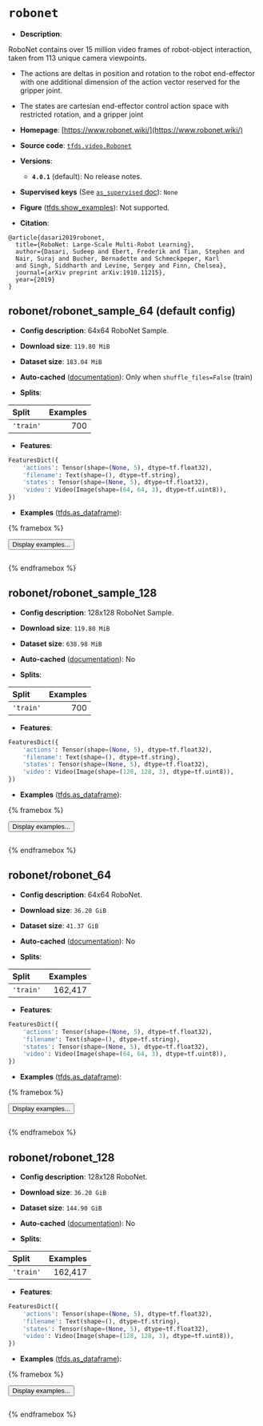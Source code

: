 <div itemscope itemtype="http://schema.org/Dataset">
  <div itemscope itemprop="includedInDataCatalog" itemtype="http://schema.org/DataCatalog">
    <meta itemprop="name" content="TensorFlow Datasets" />
  </div>
  <meta itemprop="name" content="robonet" />
  <meta itemprop="description" content="RoboNet contains over 15 million video frames of robot-object&#10;interaction, taken from 113 unique camera viewpoints.&#10;&#10;* The actions are deltas in position and rotation to the robot&#10;end-effector with one additional dimension of the action vector&#10;reserved for the gripper joint.&#10;&#10;* The states are cartesian end-effector control action space&#10;with restricted rotation, and a gripper joint&#10;&#10;To use this dataset:&#10;&#10;```python&#10;import tensorflow_datasets as tfds&#10;&#10;ds = tfds.load(&#x27;robonet&#x27;, split=&#x27;train&#x27;)&#10;for ex in ds.take(4):&#10;  print(ex)&#10;```&#10;&#10;See [the guide](https://www.tensorflow.org/datasets/overview) for more&#10;informations on [tensorflow_datasets](https://www.tensorflow.org/datasets).&#10;&#10;" />
  <meta itemprop="url" content="https://www.tensorflow.org/datasets/catalog/robonet" />
  <meta itemprop="sameAs" content="https://www.robonet.wiki/" />
  <meta itemprop="citation" content="@article{dasari2019robonet,&#10;  title={RoboNet: Large-Scale Multi-Robot Learning},&#10;  author={Dasari, Sudeep and Ebert, Frederik and Tian, Stephen and&#10;  Nair, Suraj and Bucher, Bernadette and Schmeckpeper, Karl&#10;  and Singh, Siddharth and Levine, Sergey and Finn, Chelsea},&#10;  journal={arXiv preprint arXiv:1910.11215},&#10;  year={2019}&#10;}" />
</div>

# `robonet`


*   **Description**:

RoboNet contains over 15 million video frames of robot-object interaction, taken
from 113 unique camera viewpoints.

*   The actions are deltas in position and rotation to the robot end-effector
    with one additional dimension of the action vector reserved for the gripper
    joint.

*   The states are cartesian end-effector control action space with restricted
    rotation, and a gripper joint

*   **Homepage**: [https://www.robonet.wiki/](https://www.robonet.wiki/)

*   **Source code**:
    [`tfds.video.Robonet`](https://github.com/tensorflow/datasets/tree/master/tensorflow_datasets/video/robonet.py)

*   **Versions**:

    *   **`4.0.1`** (default): No release notes.

*   **Supervised keys** (See
    [`as_supervised` doc](https://www.tensorflow.org/datasets/api_docs/python/tfds/load#args)):
    `None`

*   **Figure**
    ([tfds.show_examples](https://www.tensorflow.org/datasets/api_docs/python/tfds/visualization/show_examples)):
    Not supported.

*   **Citation**:

```
@article{dasari2019robonet,
  title={RoboNet: Large-Scale Multi-Robot Learning},
  author={Dasari, Sudeep and Ebert, Frederik and Tian, Stephen and
  Nair, Suraj and Bucher, Bernadette and Schmeckpeper, Karl
  and Singh, Siddharth and Levine, Sergey and Finn, Chelsea},
  journal={arXiv preprint arXiv:1910.11215},
  year={2019}
}
```


## robonet/robonet_sample_64 (default config)

*   **Config description**: 64x64 RoboNet Sample.

*   **Download size**: `119.80 MiB`

*   **Dataset size**: `183.04 MiB`

*   **Auto-cached**
    ([documentation](https://www.tensorflow.org/datasets/performances#auto-caching)):
    Only when `shuffle_files=False` (train)

*   **Splits**:

Split     | Examples
:-------- | -------:
`'train'` | 700

*   **Features**:

```python
FeaturesDict({
    'actions': Tensor(shape=(None, 5), dtype=tf.float32),
    'filename': Text(shape=(), dtype=tf.string),
    'states': Tensor(shape=(None, 5), dtype=tf.float32),
    'video': Video(Image(shape=(64, 64, 3), dtype=tf.uint8)),
})
```

*   **Examples**
    ([tfds.as_dataframe](https://www.tensorflow.org/datasets/api_docs/python/tfds/as_dataframe)):

<!-- mdformat off(HTML should not be auto-formatted) -->

{% framebox %}

<button id="displaydataframe">Display examples...</button>
<div id="dataframecontent" style="overflow-x:auto"></div>
<script src="https://www.gstatic.com/external_hosted/jquery2.min.js"></script>
<script>
var url = "https://storage.googleapis.com/tfds-data/visualization/dataframe/robonet-robonet_sample_64-4.0.1.html";
$(document).ready(() => {
  $("#displaydataframe").click((event) => {
    // Disable the button after clicking (dataframe loaded only once).
    $("#displaydataframe").prop("disabled", true);

    // Pre-fetch and display the content
    $.get(url, (data) => {
      $("#dataframecontent").html(data);
    }).fail(() => {
      $("#dataframecontent").html(
        'Error loading examples. If the error persist, please open '
        + 'a new issue.'
      );
    });
  });
});
</script>

{% endframebox %}

<!-- mdformat on -->

## robonet/robonet_sample_128

*   **Config description**: 128x128 RoboNet Sample.

*   **Download size**: `119.80 MiB`

*   **Dataset size**: `638.98 MiB`

*   **Auto-cached**
    ([documentation](https://www.tensorflow.org/datasets/performances#auto-caching)):
    No

*   **Splits**:

Split     | Examples
:-------- | -------:
`'train'` | 700

*   **Features**:

```python
FeaturesDict({
    'actions': Tensor(shape=(None, 5), dtype=tf.float32),
    'filename': Text(shape=(), dtype=tf.string),
    'states': Tensor(shape=(None, 5), dtype=tf.float32),
    'video': Video(Image(shape=(128, 128, 3), dtype=tf.uint8)),
})
```

*   **Examples**
    ([tfds.as_dataframe](https://www.tensorflow.org/datasets/api_docs/python/tfds/as_dataframe)):

<!-- mdformat off(HTML should not be auto-formatted) -->

{% framebox %}

<button id="displaydataframe">Display examples...</button>
<div id="dataframecontent" style="overflow-x:auto"></div>
<script src="https://www.gstatic.com/external_hosted/jquery2.min.js"></script>
<script>
var url = "https://storage.googleapis.com/tfds-data/visualization/dataframe/robonet-robonet_sample_128-4.0.1.html";
$(document).ready(() => {
  $("#displaydataframe").click((event) => {
    // Disable the button after clicking (dataframe loaded only once).
    $("#displaydataframe").prop("disabled", true);

    // Pre-fetch and display the content
    $.get(url, (data) => {
      $("#dataframecontent").html(data);
    }).fail(() => {
      $("#dataframecontent").html(
        'Error loading examples. If the error persist, please open '
        + 'a new issue.'
      );
    });
  });
});
</script>

{% endframebox %}

<!-- mdformat on -->

## robonet/robonet_64

*   **Config description**: 64x64 RoboNet.

*   **Download size**: `36.20 GiB`

*   **Dataset size**: `41.37 GiB`

*   **Auto-cached**
    ([documentation](https://www.tensorflow.org/datasets/performances#auto-caching)):
    No

*   **Splits**:

Split     | Examples
:-------- | -------:
`'train'` | 162,417

*   **Features**:

```python
FeaturesDict({
    'actions': Tensor(shape=(None, 5), dtype=tf.float32),
    'filename': Text(shape=(), dtype=tf.string),
    'states': Tensor(shape=(None, 5), dtype=tf.float32),
    'video': Video(Image(shape=(64, 64, 3), dtype=tf.uint8)),
})
```

*   **Examples**
    ([tfds.as_dataframe](https://www.tensorflow.org/datasets/api_docs/python/tfds/as_dataframe)):

<!-- mdformat off(HTML should not be auto-formatted) -->

{% framebox %}

<button id="displaydataframe">Display examples...</button>
<div id="dataframecontent" style="overflow-x:auto"></div>
<script src="https://www.gstatic.com/external_hosted/jquery2.min.js"></script>
<script>
var url = "https://storage.googleapis.com/tfds-data/visualization/dataframe/robonet-robonet_64-4.0.1.html";
$(document).ready(() => {
  $("#displaydataframe").click((event) => {
    // Disable the button after clicking (dataframe loaded only once).
    $("#displaydataframe").prop("disabled", true);

    // Pre-fetch and display the content
    $.get(url, (data) => {
      $("#dataframecontent").html(data);
    }).fail(() => {
      $("#dataframecontent").html(
        'Error loading examples. If the error persist, please open '
        + 'a new issue.'
      );
    });
  });
});
</script>

{% endframebox %}

<!-- mdformat on -->

## robonet/robonet_128

*   **Config description**: 128x128 RoboNet.

*   **Download size**: `36.20 GiB`

*   **Dataset size**: `144.90 GiB`

*   **Auto-cached**
    ([documentation](https://www.tensorflow.org/datasets/performances#auto-caching)):
    No

*   **Splits**:

Split     | Examples
:-------- | -------:
`'train'` | 162,417

*   **Features**:

```python
FeaturesDict({
    'actions': Tensor(shape=(None, 5), dtype=tf.float32),
    'filename': Text(shape=(), dtype=tf.string),
    'states': Tensor(shape=(None, 5), dtype=tf.float32),
    'video': Video(Image(shape=(128, 128, 3), dtype=tf.uint8)),
})
```

*   **Examples**
    ([tfds.as_dataframe](https://www.tensorflow.org/datasets/api_docs/python/tfds/as_dataframe)):

<!-- mdformat off(HTML should not be auto-formatted) -->

{% framebox %}

<button id="displaydataframe">Display examples...</button>
<div id="dataframecontent" style="overflow-x:auto"></div>
<script src="https://www.gstatic.com/external_hosted/jquery2.min.js"></script>
<script>
var url = "https://storage.googleapis.com/tfds-data/visualization/dataframe/robonet-robonet_128-4.0.1.html";
$(document).ready(() => {
  $("#displaydataframe").click((event) => {
    // Disable the button after clicking (dataframe loaded only once).
    $("#displaydataframe").prop("disabled", true);

    // Pre-fetch and display the content
    $.get(url, (data) => {
      $("#dataframecontent").html(data);
    }).fail(() => {
      $("#dataframecontent").html(
        'Error loading examples. If the error persist, please open '
        + 'a new issue.'
      );
    });
  });
});
</script>

{% endframebox %}

<!-- mdformat on -->